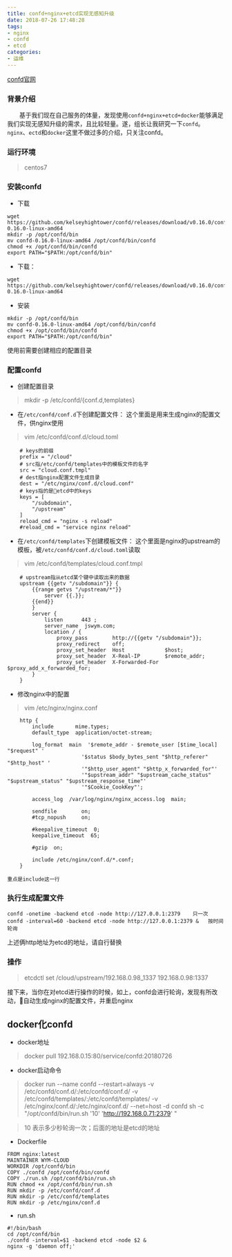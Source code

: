 ```yaml
---
title: confd+nginx+etcd实现无感知升级
date: 2018-07-26 17:48:28
tags:
- nginx
- confd
- etcd
categories: 
- 运维
---
```

[confd官网](http://www.confd.io/)
### 背景介绍
&emsp;&emsp;基于我们现在自己服务的体量，发现使用`confd+nginx+etcd+docker`能够满足我们实现无感知升级的需求，且比较轻量。遂，组长让我研究一下`confd`。`nginx`、`ectd`和`docker`这里不做过多的介绍，只关注confd。

### 运行环境
> centos7
<!-- more -->
### 安装confd
- 下载
> 
    wget https://github.com/kelseyhightower/confd/releases/download/v0.16.0/confd-0.16.0-linux-amd64
    mkdir -p /opt/confd/bin
    mv confd-0.16.0-linux-amd64 /opt/confd/bin/confd
    chmod +x /opt/confd/bin/confd
    export PATH="$PATH:/opt/confd/bin"
    
- 下载：

~~~
wget https://github.com/kelseyhightower/confd/releases/download/v0.16.0/confd-0.16.0-linux-amd64
~~~

- 安装

>
    mkdir -p /opt/confd/bin
    mv confd-0.16.0-linux-amd64 /opt/confd/bin/confd
    chmod +x /opt/confd/bin/confd
    export PATH="$PATH:/opt/confd/bin"

使用前需要创建相应的配置目录

### 配置confd

- 创建配置目录
> mkdir -p /etc/confd/{conf.d,templates}

- 在`/etc/confd/conf.d`下创建配置文件：
这个里面是用来生成nginx的配置文件，供nginx使用

> vim /etc/confd/conf.d/cloud.toml

~~~ 
    # keys的前缀
    prefix = "/cloud"
    # src指/etc/confd/templates中的模板文件的名字
    src = "cloud.conf.tmpl"
    # dest指nginx配置文件生成目录
    dest = "/etc/nginx/conf.d/cloud.conf"
    # keys指的是etcd中的keys
    keys = [
        "/subdomain",
        "/upstream"
    ]
    reload_cmd = "nginx -s reload"
    #reload_cmd = "service nginx reload"
~~~

- 在`/etc/confd/templates`下创建模板文件：
这个里面是nginx的upstream的模板，被`/etc/confd/conf.d/cloud.toml`读取

> vim /etc/confd/templates/cloud.conf.tmpl

~~~
    # upstream指从etcd某个键中读取出来的数据
    upstream {{getv "/subdomain"}} {
        {{range getvs "/upstream/*"}}
            server {{.}};
        {{end}}
        }
        server {
            listen      443 ;
            server_name  jswym.com;
            location / {
                proxy_pass        http://{{getv "/subdomain"}};
                proxy_redirect    off;
                proxy_set_header  Host             $host;
                proxy_set_header  X-Real-IP        $remote_addr;
                proxy_set_header  X-Forwarded-For  $proxy_add_x_forwarded_for;
        }
    }
~~~

- 修改nginx中的配置

>  vim /etc/nginx/nginx.conf 

~~~
    http {
        include       mime.types;
        default_type  application/octet-stream;

        log_format  main  '$remote_addr - $remote_user [$time_local] "$request" '
                        '$status $body_bytes_sent "$http_referer" "$http_host" '
                        '"$http_user_agent" "$http_x_forwarded_for"'
                        '"$upstream_addr" "$upstream_cache_status" "$upstream_status" "$upstream_response_time"'
                        '"$Cookie_CookKey"';

        access_log  /var/log/nginx/nginx_access.log  main;

        sendfile        on;
        #tcp_nopush     on;

        #keepalive_timeout  0;
        keepalive_timeout  65;

        #gzip  on;

        include /etc/nginx/conf.d/*.conf;   
    }

重点是include这一行
~~~
### 执行生成配置文件

>
    confd -onetime -backend etcd -node http://127.0.0.1:2379    只一次
    confd -interval=60 -backend etcd -node http://127.0.0.1:2379 &   按时间轮询

上述俩http地址为etcd的地址，请自行替换

### 操作

> etcdctl set /cloud/upstream/192.168.0.98_1337 192.168.0.98:1337

接下来，当你在对etcd进行操作的时候，如上，confd会进行轮询，发现有所改动，自动生成nginx的配置文件，并重启nginx

## docker化confd

- docker地址

> docker pull 192.168.0.15:80/service/confd:20180726

- docker启动命令

> docker run --name confd --restart=always -v /etc/confd/conf.d/:/etc/confd/conf.d/ -v /etc/confd/templates/:/etc/confd/templates/ -v /etc/nginx/conf.d/:/etc/nginx/conf.d/ --net=host -d confd  sh -c "/opt/confd/bin/run.sh  '10' 'http://192.168.0.71:2379' " 

> 10 表示多少秒轮询一次；后面的地址是etcd的地址

- Dockerfile

~~~
FROM nginx:latest
MAINTAINER WYM-CLOUD
WORKDIR /opt/confd/bin
COPY ./confd /opt/confd/bin/confd
COPY ./run.sh /opt/confd/bin/run.sh
RUN chmod +x /opt/confd/bin/run.sh
RUN mkdir -p /etc/confd/conf.d
RUN mkdir -p /etc/confd/templates
RUN mkdir -p /etc/nginx/conf.d
~~~

- run.sh

~~~
#!/bin/bash
cd /opt/confd/bin
./confd -interval=$1 -backend etcd -node $2 &
nginx -g 'daemon off;'
~~~